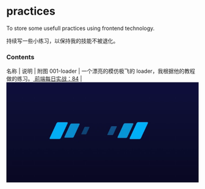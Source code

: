 # practices
To store some usefull practices using frontend technology.

持续写一些小练习，以保持我的技能不被退化。

### Contents

名称 | 说明 | 附图
001-loader | 一个漂亮的模仿极飞的 loader，我根据他的教程做的练习。[
前端每日实战：84](https://segmentfault.com/a/1190000015700996?utm_source=weekly&utm_medium=email&utm_campaign=email_weekly) | ![loader](./001-loader/001-loader.gif)